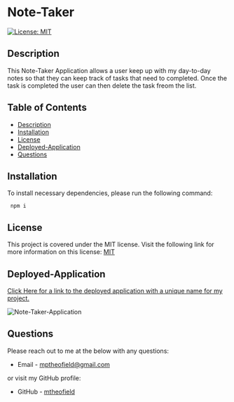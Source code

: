 # Note-Taker

  [![License: MIT](https://img.shields.io/badge/License-MIT-yellow.svg)](https://opensource.org/licenses/MIT)

  ## Description
  This Note-Taker Application allows a user keep up with my day-to-day notes so that they can keep track of tasks that need to completed. Once the task is completed the user can then delete the task freom the list. 

  ## Table of Contents

  * [Description](#description)
  * [Installation](#installation)
  * [License](#license)
  * [Deployed-Application](#deployed-application)
  * [Questions](#questions)
  
  ## Installation

  To install necessary dependencies, please run the following command:
  ```
   npm i
  ```
  
  ## License
  This project is covered under the MIT license. Visit the following link for more information on this license: [MIT](hhttps://opensource.org/licenses/MIT)

  ## Deployed-Application
  [Click Here for a link to the deployed application with a unique name for my project. ](https://note-taker-heroku-mp.herokuapp.com/)

  ![Note-Taker-Application]()

  ## Questions
  Please reach out to me at the below with any questions:
  
  * Email - mptheofield@gmail.com
  
  or visit my GitHub profile:
  
  * GitHub - [mtheofield](https://github.com/Mtheofield)